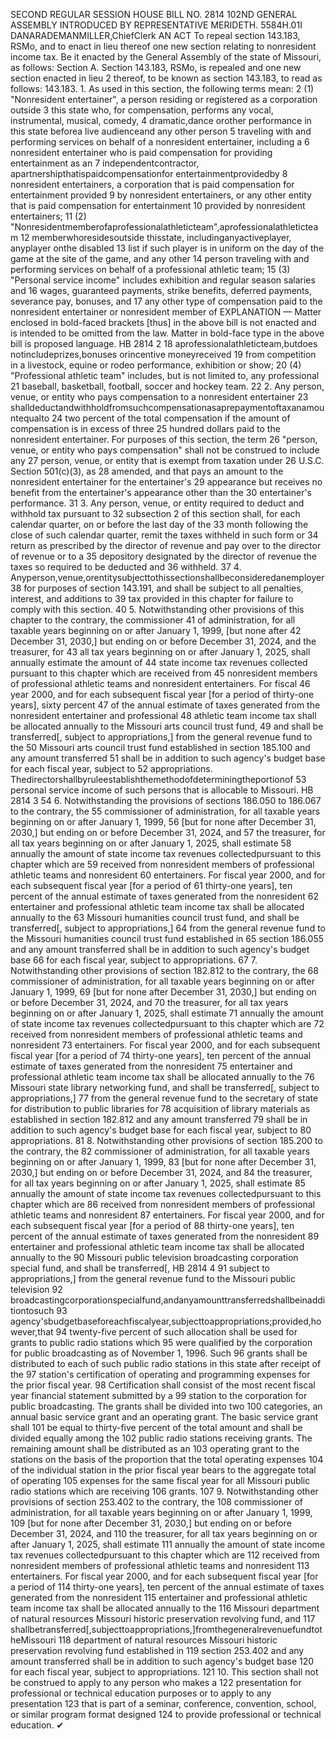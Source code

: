 SECOND REGULAR SESSION
HOUSE BILL NO. 2814
102ND GENERAL ASSEMBLY
INTRODUCED BY REPRESENTATIVE MERIDETH.
5584H.01I DANARADEMANMILLER,ChiefClerk
AN ACT
To repeal section 143.183, RSMo, and to enact in lieu thereof one new section relating to
nonresident income tax.
Be it enacted by the General Assembly of the state of Missouri, as follows:
Section A. Section 143.183, RSMo, is repealed and one new section enacted in lieu
2 thereof, to be known as section 143.183, to read as follows:
143.183. 1. As used in this section, the following terms mean:
2 (1) "Nonresident entertainer", a person residing or registered as a corporation outside
3 this state who, for compensation, performs any vocal, instrumental, musical, comedy,
4 dramatic,dance orother performance in this state beforea live audienceand any other person
5 traveling with and performing services on behalf of a nonresident entertainer, including a
6 nonresident entertainer who is paid compensation for providing entertainment as an
7 independentcontractor, apartnershipthatispaidcompensationfor entertainmentprovidedby
8 nonresident entertainers, a corporation that is paid compensation for entertainment provided
9 by nonresident entertainers, or any other entity that is paid compensation for entertainment
10 provided by nonresident entertainers;
11 (2) "Nonresidentmemberofaprofessionalathleticteam",aprofessionalathleticteam
12 memberwhoresidesoutside thisstate, includinganyactiveplayer, anyplayer onthe disabled
13 list if such player is in uniform on the day of the game at the site of the game, and any other
14 person traveling with and performing services on behalf of a professional athletic team;
15 (3) "Personal service income" includes exhibition and regular season salaries and
16 wages, guaranteed payments, strike benefits, deferred payments, severance pay, bonuses, and
17 any other type of compensation paid to the nonresident entertainer or nonresident member of
EXPLANATION — Matter enclosed in bold-faced brackets [thus] in the above bill is not enacted and is
intended to be omitted from the law. Matter in bold-face type in the above bill is proposed language.
HB 2814 2
18 aprofessionalathleticteam,butdoes notincludeprizes,bonuses orincentive moneyreceived
19 from competition in a livestock, equine or rodeo performance, exhibition or show;
20 (4) "Professional athletic team" includes, but is not limited to, any professional
21 baseball, basketball, football, soccer and hockey team.
22 2. Any person, venue, or entity who pays compensation to a nonresident entertainer
23 shalldeductandwithholdfromsuchcompensationasaprepaymentoftaxanamountequalto
24 two percent of the total compensation if the amount of compensation is in excess of three
25 hundred dollars paid to the nonresident entertainer. For purposes of this section, the term
26 "person, venue, or entity who pays compensation" shall not be construed to include any
27 person, venue, or entity that is exempt from taxation under 26 U.S.C. Section 501(c)(3), as
28 amended, and that pays an amount to the nonresident entertainer for the entertainer's
29 appearance but receives no benefit from the entertainer's appearance other than the
30 entertainer's performance.
31 3. Any person, venue, or entity required to deduct and withhold tax pursuant to
32 subsection 2 of this section shall, for each calendar quarter, on or before the last day of the
33 month following the close of such calendar quarter, remit the taxes withheld in such form or
34 return as prescribed by the director of revenue and pay over to the director of revenue or to a
35 depository designated by the director of revenue the taxes so required to be deducted and
36 withheld.
37 4. Anyperson,venue,orentitysubjecttothissectionshallbeconsideredanemployer
38 for purposes of section 143.191, and shall be subject to all penalties, interest, and additions to
39 tax provided in this chapter for failure to comply with this section.
40 5. Notwithstanding other provisions of this chapter to the contrary, the commissioner
41 of administration, for all taxable years beginning on or after January 1, 1999, [but none after
42 December 31, 2030,] but ending on or before December 31, 2024, and the treasurer, for
43 all tax years beginning on or after January 1, 2025, shall annually estimate the amount of
44 state income tax revenues collected pursuant to this chapter which are received from
45 nonresident members of professional athletic teams and nonresident entertainers. For fiscal
46 year 2000, and for each subsequent fiscal year [for a period of thirty-one years], sixty percent
47 of the annual estimate of taxes generated from the nonresident entertainer and professional
48 athletic team income tax shall be allocated annually to the Missouri arts council trust fund,
49 and shall be transferred[, subject to appropriations,] from the general revenue fund to the
50 Missouri arts council trust fund established in section 185.100 and any amount transferred
51 shall be in addition to such agency's budget base for each fiscal year, subject to
52 appropriations. Thedirectorshallbyruleestablishthemethodofdeterminingtheportionof
53 personal service income of such persons that is allocable to Missouri.
HB 2814 3
54 6. Notwithstanding the provisions of sections 186.050 to 186.067 to the contrary, the
55 commissioner of administration, for all taxable years beginning on or after January 1, 1999,
56 [but for none after December 31, 2030,] but ending on or before December 31, 2024, and
57 the treasurer, for all tax years beginning on or after January 1, 2025, shall estimate
58 annually the amount of state income tax revenues collectedpursuant to this chapter which are
59 received from nonresident members of professional athletic teams and nonresident
60 entertainers. For fiscal year 2000, and for each subsequent fiscal year [for a period of
61 thirty-one years], ten percent of the annual estimate of taxes generated from the nonresident
62 entertainer and professional athletic team income tax shall be allocated annually to the
63 Missouri humanities council trust fund, and shall be transferred[, subject to appropriations,]
64 from the general revenue fund to the Missouri humanities council trust fund established in
65 section 186.055 and any amount transferred shall be in addition to such agency's budget base
66 for each fiscal year, subject to appropriations.
67 7. Notwithstanding other provisions of section 182.812 to the contrary, the
68 commissioner of administration, for all taxable years beginning on or after January 1, 1999,
69 [but for none after December 31, 2030,] but ending on or before December 31, 2024, and
70 the treasurer, for all tax years beginning on or after January 1, 2025, shall estimate
71 annually the amount of state income tax revenues collectedpursuant to this chapter which are
72 received from nonresident members of professional athletic teams and nonresident
73 entertainers. For fiscal year 2000, and for each subsequent fiscal year [for a period of
74 thirty-one years], ten percent of the annual estimate of taxes generated from the nonresident
75 entertainer and professional athletic team income tax shall be allocated annually to the
76 Missouri state library networking fund, and shall be transferred[, subject to appropriations,]
77 from the general revenue fund to the secretary of state for distribution to public libraries for
78 acquisition of library materials as established in section 182.812 and any amount transferred
79 shall be in addition to such agency's budget base for each fiscal year, subject to
80 appropriations.
81 8. Notwithstanding other provisions of section 185.200 to the contrary, the
82 commissioner of administration, for all taxable years beginning on or after January 1, 1999,
83 [but for none after December 31, 2030,] but ending on or before December 31, 2024, and
84 the treasurer, for all tax years beginning on or after January 1, 2025, shall estimate
85 annually the amount of state income tax revenues collectedpursuant to this chapter which are
86 received from nonresident members of professional athletic teams and nonresident
87 entertainers. For fiscal year 2000, and for each subsequent fiscal year [for a period of
88 thirty-one years], ten percent of the annual estimate of taxes generated from the nonresident
89 entertainer and professional athletic team income tax shall be allocated annually to the
90 Missouri public television broadcasting corporation special fund, and shall be transferred[,
HB 2814 4
91 subject to appropriations,] from the general revenue fund to the Missouri public television
92 broadcastingcorporationspecialfund,andanyamounttransferredshallbeinadditiontosuch
93 agency'sbudgetbaseforeachfiscalyear,subjecttoappropriations;provided,however,that
94 twenty-five percent of such allocation shall be used for grants to public radio stations which
95 were qualified by the corporation for public broadcasting as of November 1, 1996. Such
96 grants shall be distributed to each of such public radio stations in this state after receipt of the
97 station's certification of operating and programming expenses for the prior fiscal year.
98 Certification shall consist of the most recent fiscal year financial statement submitted by a
99 station to the corporation for public broadcasting. The grants shall be divided into two
100 categories, an annual basic service grant and an operating grant. The basic service grant shall
101 be equal to thirty-five percent of the total amount and shall be divided equally among the
102 public radio stations receiving grants. The remaining amount shall be distributed as an
103 operating grant to the stations on the basis of the proportion that the total operating expenses
104 of the individual station in the prior fiscal year bears to the aggregate total of operating
105 expenses for the same fiscal year for all Missouri public radio stations which are receiving
106 grants.
107 9. Notwithstanding other provisions of section 253.402 to the contrary, the
108 commissioner of administration, for all taxable years beginning on or after January 1, 1999,
109 [but for none after December 31, 2030,] but ending on or before December 31, 2024, and
110 the treasurer, for all tax years beginning on or after January 1, 2025, shall estimate
111 annually the amount of state income tax revenues collectedpursuant to this chapter which are
112 received from nonresident members of professional athletic teams and nonresident
113 entertainers. For fiscal year 2000, and for each subsequent fiscal year [for a period of
114 thirty-one years], ten percent of the annual estimate of taxes generated from the nonresident
115 entertainer and professional athletic team income tax shall be allocated annually to the
116 Missouri department of natural resources Missouri historic preservation revolving fund, and
117 shallbetransferred[,subjecttoappropriations,]fromthegeneralrevenuefundtotheMissouri
118 department of natural resources Missouri historic preservation revolving fund established in
119 section 253.402 and any amount transferred shall be in addition to such agency's budget base
120 for each fiscal year, subject to appropriations.
121 10. This section shall not be construed to apply to any person who makes a
122 presentation for professional or technical education purposes or to apply to any presentation
123 that is part of a seminar, conference, convention, school, or similar program format designed
124 to provide professional or technical education.
✔